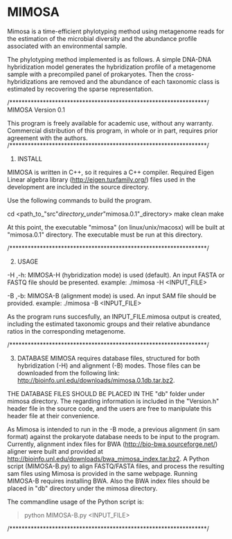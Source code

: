 MIMOSA
======

Mimosa is a time-efficient phylotyping method using metagenome reads for the estimation of the microbial diversity and the abundance profile associated with an environmental sample. 

The phylotyping method implemented is as follows. A simple DNA-DNA hybridization model generates the hybridization profile of a metagenome sample with a precompiled panel of prokaryotes. Then the cross-hybridizations are removed and the abundance of each taxonomic class is estimated by recovering the sparse representation.


/*****************************************************************/
  MIMOSA
  Version 0.1

  This program is freely available for academic use, without any
  warranty.  Commercial distribution of this program, in whole or
  in part, requires prior agreement with the authors.
/*****************************************************************/

1. INSTALL

MIMOSA is written in C++, so it requires a C++ compiler. Required Eigen Linear algebra library 
(http://eigen.tuxfamily.org/) files used in the development are included in the source directory.

Use the following commands to build
the program.

cd <path_to_"src"_directory_under_"mimosa.0.1"_directory>
make clean
make

At this point, the executable "mimosa" (on linux/unix/macosx)
will be built at "mimosa.0.1" directory.
The executable must be run at this directory.

/*****************************************************************/

2. USAGE

-H ,-h: MIMOSA-H (hybridization mode) is used (default). An input FASTA or FASTQ file should be presented.
	example: ./mimosa -H <INPUT_FILE>

-B ,-b: MIMOSA-B (alignment mode) is used. An input SAM file should be provided.
	example: ./mimosa -B <INPUT_FILE>

As the program runs succesfully, an INPUT_FILE.mimosa output is created, including the estimated 
 taxonomic groups and their relative abundance ratios in the corresponding metagenome.

/*****************************************************************/

3. DATABASE
MIMOSA requires database files, structured for both hybridization (-H) and alignment (-B) modes. Those files
can be downloaded from the following link: http://bioinfo.unl.edu/downloads/mimosa.0.1db.tar.bz2.

THE DATABASE FILES SHOULD BE PLACED IN THE "db" folder under mimosa directory. The regarding information is included in the "Version.h"
header file in the source code, and the users are free to manipulate this header file at their convenience.

As Mimosa is intended to run in the -B mode, a previous alignment (in sam format) against the prokaryote database needs to be input to the program.
Currently, alignment index files for BWA (http://bio-bwa.sourceforge.net/) aligner were built and provided at http://bioinfo.unl.edu/downloads/bwa_mimosa_index.tar.bz2. 
A Python script (MIMOSA-B.py) to align FASTQ/FASTA files, and process the resulting sam files using Mimosa is provided in the same webpage.
Running MIMOSA-B requires installing BWA. Also the BWA index files should be placed in "db" directory under the mimosa directory.

The commandline usage of the Python script is:

> python MIMOSA-B.py <INPUT_FILE>


/*****************************************************************/

